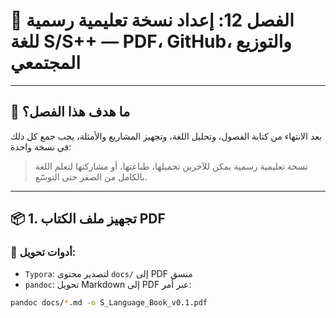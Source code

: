 # 📘 الفصل 12: إعداد نسخة تعليمية رسمية للغة S/S++ — PDF، GitHub، والتوزيع المجتمعي

---

## 🎯 ما هدف هذا الفصل؟

بعد الانتهاء من كتابة الفصول، وتحليل اللغة، وتجهيز المشاريع والأمثلة، يجب جمع كل ذلك في نسخة واحدة:

> نسخة تعليمية رسمية يمكن للآخرين تحميلها، طباعتها، أو مشاركتها لتعلم اللغة بالكامل من الصفر حتى التوسّع.

---

## 📦 1. تجهيز ملف الكتاب PDF

### 🔧 أدوات تحويل:

- `Typora`: لتصدير محتوى `docs/` إلى PDF منسق
- `pandoc`: تحويل Markdown إلى PDF عبر أمر:

```bash
pandoc docs/*.md -o S_Language_Book_v0.1.pdf
